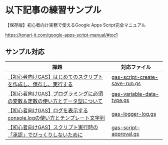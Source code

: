 # 以下記事の練習サンプル

【保存版】初心者向け実務で使えるGoogle Apps Script完全マニュアル

https://tonari-it.com/google-apps-script-manual/#toc1

## サンプル対応

|課題|対応ファイル| 
|-|-| 
|[【初心者向けGAS】はじめてのスクリプトを作成し、保存し、実行する](https://tonari-it.com/gas-script-create-save-run/)|[gas-script-create-save-run.gs](gas-script-create-save-run.gs)|
|[【初心者向けGAS】プログラミングに必須の変数＆定数の使い方とデータ型について](https://tonari-it.com/gas-variable-data-type/)|[gas-variable-data-type.gs](gas-variable-data-type.gs)|
|[【初心者向けGAS】ログを表示するconsole.logの使い方とテンプレート文字列](https://tonari-it.com/gas-logger-log/)|[gas-logger-log.gs](gas-logger-log.gs)|
|[【初心者向けGAS】スクリプト実行時の「承認」でびっくりしないために](https://tonari-it.com/gas-script-approval/)|[gas-script-approval.gs](gas-script-approval.gs)|
